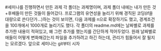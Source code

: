 #세미나를 진행하면서 만든 과제
각 폴더는 과제명이며, 과제 폴더 내에는 내가 만든 것+후배들이 만든 것들이 들어갔다.
프로그램의 유연성을 늘리기 위해 경직된 코딩(if을 대량으로 쓴다던가...)하는 것이 보이면, 다음 과제를 n으로 확장하기도 했고, 경계조건을 100개에서 1000개로 늘리기도 했다.
각 폴더의 readme.md에는 날짜별로 과제를 추가한 내용이 적혀있고, 왜 그런 추가를 했는지를 간단하게 적어두었다.
원래 날짜별로 애들이 어떻게 변화해갔는지 파일을 추가하려고 하긴 하는데, 관리가 힘들어서 잘 될지는 모르겠다.
앞으로 세미나는 git부터 시자